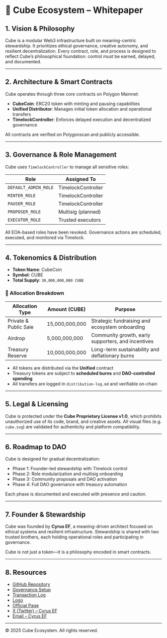 # 🧱 Cube Ecosystem – Whitepaper

## 1. Vision & Philosophy

Cube is a modular Web3 infrastructure built on meaning-centric stewardship. It prioritizes ethical governance, creative autonomy, and resilient decentralization. Every contract, role, and process is designed to reflect Cube’s philosophical foundation: control must be earned, delayed, and documented.

---

## 2. Architecture & Smart Contracts

Cube operates through three core contracts on Polygon Mainnet:

- **CubeCoin**: ERC20 token with minting and pausing capabilities  
- **Unified Distributor**: Manages initial token allocation and operational transfers  
- **TimelockController**: Enforces delayed execution and decentralized governance

All contracts are verified on Polygonscan and publicly accessible.

---

## 3. Governance & Role Management

Cube uses `TimelockController` to manage all sensitive roles:

| Role                | Assigned To          |
|---------------------|----------------------|
| `DEFAULT_ADMIN_ROLE` | TimelockController   |
| `MINTER_ROLE`        | TimelockController   |
| `PAUSER_ROLE`        | TimelockController   |
| `PROPOSER_ROLE`      | Multisig (planned)   |
| `EXECUTOR_ROLE`      | Trusted executors    |

All EOA-based roles have been revoked. Governance actions are scheduled, executed, and monitored via Timelock.

---

## 4. Tokenomics & Distribution

- **Token Name**: CubeCoin  
- **Symbol**: CUBE  
- **Total Supply**: `30,000,000,000 CUBE`  

### 🔹 Allocation Breakdown

| Allocation Type        | Amount (CUBE)       | Purpose                                           |
|------------------------|---------------------|---------------------------------------------------|
| Private & Public Sale  | 15,000,000,000       | Strategic fundraising and ecosystem onboarding    |
| Airdrop                | 5,000,000,000        | Community growth, early supporters, and incentives|
| Treasury Reserve       | 10,000,000,000       | Long-term sustainability and deflationary burns   |

- All tokens are distributed via the **Unified** contract  
- Treasury tokens are subject to **scheduled burns** and **DAO-controlled spending**  
- All transfers are logged in `distribution-log.md` and verifiable on-chain

---

## 5. Legal & Licensing

Cube is protected under the **Cube Proprietary License v1.0**, which prohibits unauthorized use of its code, brand, and creative assets. All visual files (e.g. `cube.svg`) are validated for authenticity and platform compatibility.

---

## 6. Roadmap to DAO

Cube is designed for gradual decentralization:

- Phase 1: Founder-led stewardship with Timelock control  
- Phase 2: Role modularization and multisig onboarding  
- Phase 3: Community proposals and DAO activation  
- Phase 4: Full DAO governance with treasury automation

Each phase is documented and executed with presence and caution.

---

## 7. Founder & Stewardship

Cube was founded by **Cyrus EF**, a meaning-driven architect focused on ethical systems and resilient infrastructure. Stewardship is shared with two trusted brothers, each holding operational roles and participating in governance.

Cube is not just a token—it is a philosophy encoded in smart contracts.

---

## 8. Resources

- [GitHub Repository](https://github.com/cubecoinproject-ops/cube-assets)  
- [Governance Setup](https://github.com/cubecoinproject-ops/cube-assets/blob/main/rollout/governance-setup.md)  
- [Transaction Log](https://github.com/cubecoinproject-ops/cube-assets/blob/main/rollout/tx-hashes.md)  
- [Logo](https://raw.githubusercontent.com/cubecoinproject-ops/cube-assets/main/cube.svg)  
- [Official Page](https://cubecoinproject.github.io/cube/)  
- [X (Twitter) – Cyrus EF](https://x.com/cyruscbf)  
- [Email – Cyrus EF](mailto:cyrus.cbf@gmail.com)

---

© 2025 Cube Ecosystem. All rights reserved.
